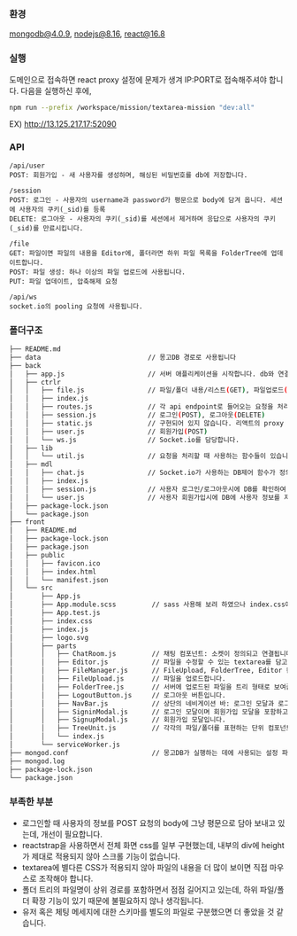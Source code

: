 
### 환경

mongodb@4.0.9, nodejs@8.16, react@16.8

### 실행

도메인으로 접속하면 react proxy 설정에 문제가 생겨 IP:PORT로 접속해주셔야 합니다.
다음을 실행하신 후에,
```bash
npm run --prefix /workspace/mission/textarea-mission "dev:all"
```
EX) http://13.125.217.17:52090

### API

```
/api/user
POST: 회원가입 - 새 사용자를 생성하며, 해싱된 비밀번호를 db에 저장합니다.

/session
POST: 로그인 - 사용자의 username과 password가 평문으로 body에 담겨 옵니다. 세션에 사용자의 쿠키(_sid)를 등록
DELETE: 로그아웃 - 사용자의 쿠키(_sid)를 세션에서 제거하며 응답으로 사용자의 쿠키(_sid)를 만료시킵니다.

/file
GET: 파일이면 파일의 내용을 Editor에, 폴더라면 하위 파일 목록을 FolderTree에 업데이트합니다.
POST: 파일 생성: 하나 이상의 파일 업로드에 사용됩니다.
PUT: 파일 업데이트, 압축해제 요청

/api/ws
socket.io의 pooling 요청에 사용됩니다.
```

### 폴더구조

```bash
├── README.md
├── data                           // 몽고DB 경로로 사용됩니다
├── back
│   ├── app.js                     // 서버 애플리케이션을 시작합니다. db와 연결됩니다. 세션이 Map으로 정의됩니다.
│   ├── ctrlr
│   │   ├── file.js                // 파일/폴더 내용/리스트(GET), 파일업로드(POST), 파일수정(PUT), 압축해제(PUT)
│   │   ├── index.js
│   │   ├── routes.js              // 각 api endpoint로 들어오는 요청을 처리할 수 있도록 함수와 연결시킵니다.
│   │   ├── session.js             // 로그인(POST), 로그아웃(DELETE)
│   │   ├── static.js              // 구현되어 있지 않습니다. 리액트의 proxy server기능을 통해 서버와 연결됩니다.
│   │   ├── user.js                // 회원가입(POST)
│   │   └── ws.js                  // Socket.io를 담당합니다.
│   ├── lib
│   │   └── util.js                // 요청을 처리할 때 사용하는 함수들이 있습니다. 
│   ├── mdl
│   │   ├── chat.js                // Socket.io가 사용하는 DB제어 함수가 정의되어 있습니다.
│   │   ├── index.js
│   │   ├── session.js             // 사용자 로그인/로그아웃시에 DB를 확인하여 세션을 유지/삭제합니다.
│   │   └── user.js                // 사용자 회원가입시에 DB에 사용자 정보를 저장합니다.
│   ├── package-lock.json
│   └── package.json
├── front
│   ├── README.md
│   ├── package-lock.json
│   ├── package.json
│   ├── public
│   │   ├── favicon.ico
│   │   ├── index.html
│   │   └── manifest.json
│   └── src
│       ├── App.js
│       ├── App.module.scss         // sass 사용해 보려 하였으나 index.css에 대부분의 스타일이 정의되어 있습니다.
│       ├── App.test.js
│       ├── index.css
│       ├── index.js
│       ├── logo.svg
│       ├── parts
│       │   ├── ChatRoom.js         // 채팅 컴포넌트: 소켓이 정의되고 연결됩니다.
│       │   ├── Editor.js           // 파일을 수정할 수 있는 textarea를 담고 있습니다.
│       │   ├── FileManager.js      // FileUpload, FolderTree, Editor 컴포넌트와 관련 스테이트를 가집니다.
│       │   ├── FileUpload.js       // 파일을 업로드합니다. 
│       │   ├── FolderTree.js       // 서버에 업로드된 파일을 트리 형태로 보여줍니다.
│       │   ├── LogoutButton.js     // 로그아웃 버튼입니다.
│       │   ├── NavBar.js           // 상단의 네비게이션 바: 로그인 모달과 로그아웃 버튼을 가집니다.
│       │   ├── SigninModal.js      // 로그인 모달이며 회원가입 모달을 포함하고 있습니다.
│       │   ├── SignupModal.js      // 회원가입 모달입니다.
│       │   ├── TreeUnit.js         // 각각의 파일/폴더를 표현하는 단위 컴포넌트입니다.
│       │   └── index.js
│       └── serviceWorker.js
├── mongod.conf                     // 몽고DB가 실행하는 데에 사용되는 설정 파일입니다.
├── mongod.log
├── package-lock.json
└── package.json                     
```

### 부족한 부분

- 로그인할 때 사용자의 정보를 POST 요청의 body에 그냥 평문으로 담아 보내고 있는데, 개선이 필요합니다.
- reactstrap을 사용하면서 전체 화면 css를 일부 구현했는데, 내부의 div에 height가 제대로 적용되지 않아 스크롤 기능이 없습니다.
- textarea에 별다른 CSS가 적용되지 않아 파일의 내용을 더 많이 보이면 직접 마우스로 조작해야 합니다.
- 폴더 트리의 파일명이 상위 경로를 포함하면서 점점 길어지고 있는데, 하위 파일/폴더 확장 기능이 있기 때문에 불필요하지 않나 생각됩니다.
- 유저 혹은 체팅 메세지에 대한 스키마를 별도의 파일로 구분했으면 더 좋았을 것 같습니다.